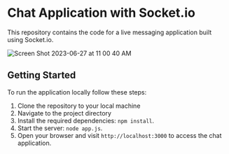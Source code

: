 # Chat Application with Socket.io

This repository contains the code for a live messaging application built using Socket.io. 

![Screen Shot 2023-06-27 at 11 00 40 AM](https://github.com/paul-fletes/ACS-BEW-2.1-Make-Chat-Assignment/assets/112000597/51bec19c-1125-4cdb-879a-f0b6f7de6743)


## Getting Started

To run the application locally follow these steps:

1. Clone the repository to your local machine
2. Navigate to the project directory
3. Install the required dependencies: `npm install`.
4. Start the server: `node app.js`.
5. Open your browser and visit `http://localhost:3000` to access the chat application.
